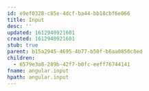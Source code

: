 ```yaml
---
id: e9ef0328-c85e-4dcf-ba44-bb18cbf6e066
title: Input
desc: ''
updated: 1612940921601
created: 1612940921601
stub: true
parent: b15a2945-4695-4b77-b50f-b6aa0850c8ed
children:
  - 6579e3a8-289b-42f7-b0fc-eeff76744141
fname: angular.input
hpath: angular.input
---
```



